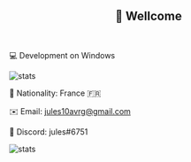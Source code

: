 <h2 align="center">👋 Wellcome </h2>
<br>

💻 Development on Windows


![stats](https://github-readme-stats.vercel.app/api/top-langs/?username=julesG10&layout=compact&langs_count=18&theme=dark)

🏴 Nationality: France 🇫🇷

✉️ Email: jules10avrg@gmail.com

💬 Discord: jules#6751

![stats](https://github-readme-stats.vercel.app/api?username=julesG10&show_icons=true&theme=dark)
